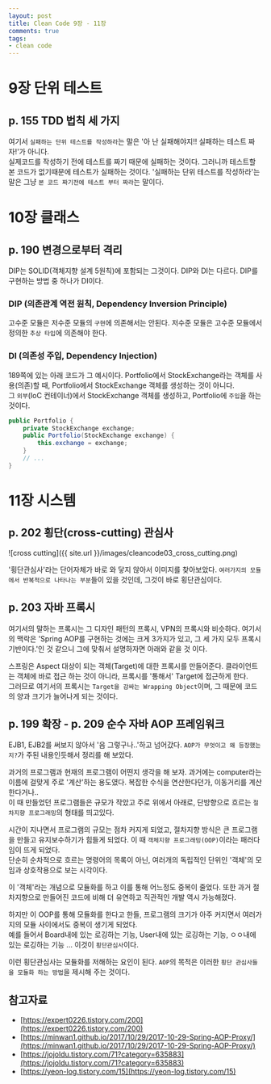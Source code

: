 ```yaml
---
layout: post
title: Clean Code 9장 - 11장
comments: true
tags:
- clean code
---
```


# 9장 단위 테스트

## p. 155 TDD 법칙 세 가지
여기서 `실패하는 단위 테스트를 작성하라`는 말은 '아 난 실패해야지!! 실패하는 테스트 짜자!'가 아니다.      
실제코드를 작성하기 전에 테스트를 짜기 때문에 실패하는 것이다. 그러니까 테스트할 본 코드가 없기때문에 테스트가 실패하는 것이다. '실패하는 단위 테스트를 작성하라'는 말은 그냥 `본 코드 짜기전에 테스트 부터 짜라`는 말이다.     


# 10장 클래스

## p. 190 변경으로부터 격리
DIP는 SOLID(객체지향 설계 5원칙)에 포함되는 그것이다. DIP와 DI는 다르다. DIP를 구현하는 방법 중 하나가 DI이다.     

### DIP (의존관계 역전 원칙, Dependency Inversion Principle)
고수준 모듈은 저수준 모듈의 `구현`에 의존해서는 안된다. 저수준 모듈은 고수준 모듈에서 정의한 `추상 타입`에 의존해야 한다.

### DI (의존성 주입, Dependency Injection)
189쪽에 있는 아래 코드가 그 예시이다. Portfolio에서 StockExchange라는 객체를 사용(의존)할 때, Portfolio에서 StockExchange 객체를 생성하는 것이 아니다.     
그 `외부`(IoC 컨테이너)에서 StockExchange 객체를 생성하고, Portfolio에 `주입`을 하는 것이다.     

``` java
public Portfolio {
    private StockExchange exchange;
    public Portfolio(StockExchange exchange) {
        this.exchange = exchange;
    }
    // ...
}
```


# 11장 시스템

## p. 202 횡단(cross-cutting) 관심사
![cross cutting]({{ site.url }}/images/cleancode03_cross_cutting.png)

'횡단관심사'라는 단어자체가 바로 와 닿지 않아서 이미지를 찾아보았다. `여러가지의 모듈에서 반복적으로 나타나는 부분`들이 있을 것인데, 그것이 바로 횡단관심이다.     

## p. 203 자바 프록시
여기서의 말하는 프록시는 그 디자인 패턴의 프록시, VPN의 프록시와 비슷하다. 여기서의 맥락은 'Spring AOP를 구현하는 것에는 크게 3가지가 있고, 그 세 가지 모두 프록시 기반이다.'인 것 같으니 그에 맞춰서 설명하자면 아래와 같을 것 이다.     

스프링은 Aspect 대상이 되는 객체(Target)에 대한 프록시를 만들어준다. 클라이언트는 객체에 바로 접근 하는 것이 아니라, 프록시를 '통해서' Target에 접근하게 한다.     
그러므로 여기서의 프록시는 `Target을 감싸는 Wrapping Object`이며, 그 때문에 코드의 양과 크기가 늘어나게 되는 것이다.     

## p. 199 확장 - p. 209 순수 자바 AOP 프레임워크
EJB1, EJB2를 써보지 않아서 '음 그렇구나..'하고 넘어갔다. `AOP가 무엇이고 왜 등장했는지?`가 주된 내용인듯해서 정리를 해 보았다.     

과거의 프로그램과 현재의 프로그램이 어떤지 생각을 해 보자. 과거에는 computer라는 이름에 걸맞게 주로 '계산'하는 용도였다. 복잡한 수식을 연산한다던가, 이동거리를 계산한다거나..     
이 때 만들었던 프로그램들은 규모가 작았고 주로 위에서 아래로, 단방향으로 흐르는 `절차지향 프로그래밍`의 형태를 띄고있다.     

시간이 지나면서 프로그램의 규모는 점차 커지게 되었고, 절차지향 방식은 큰 프로그램을 만들고 유지보수하기가 힘들게 되었다. 이 때 `객체지향 프로그래밍(OOP)`이라는 패러다임이 뜨게 되었다.     
단순히 순차적으로 흐르는 명령어의 목록이 아닌, 여러개의 독립적인 단위인 '객체'의 모임과 상호작용으로 보는 시각이다.     

이 '객체'라는 개념으로 모듈화를 하고 이를 통해 어느정도 중복이 줄었다. 또한 과거 절차지향으로 만들어진 코드에 비해 더 유연하고 직관적인 개발 역시 가능해졌다.     

하지만 이 OOP를 통해 모듈화를 한다고 한들, 프로그램의 크기가 아주 커지면서 여러가지의 모듈 사이에서도 중복이 생기게 되었다.      
예를 들어서 Board내에 있는 로깅하는 기능, User내에 있는 로깅하는 기능, ㅇㅇ내에 있는 로깅하는 기능 ... 이것이 `횡단관심사`이다.     

이런 횡단관심사는 모듈화를 저해하는 요인이 된다. `AOP`의 목적은 이러한 `횡단 관심사들을 모듈화 하는 방법`을 제시해 주는 것이다.     


## 참고자료
* [https://expert0226.tistory.com/200](https://expert0226.tistory.com/200)
* [https://minwan1.github.io/2017/10/29/2017-10-29-Spring-AOP-Proxy/](https://minwan1.github.io/2017/10/29/2017-10-29-Spring-AOP-Proxy/)
* [https://jojoldu.tistory.com/71?category=635883](https://jojoldu.tistory.com/71?category=635883)
* [https://yeon-log.tistory.com/15](https://yeon-log.tistory.com/15)

